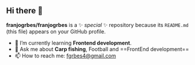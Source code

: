 ## Hi there 👋

**franjogrbes/franjogrbes** is a ✨ _special_ ✨ repository because its `README.md` (this file) appears on your GitHub profile.

- 🌱 I’m currently learning **Frontend development**.
- 💬 Ask me about **Carp fishing**, Football and ==FrontEnd development==
- 📫 How to reach me: fgrbes4@gmail.com
